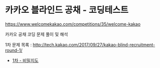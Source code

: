 # 카카오 블라인드 공채 - 코딩테스트

https://www.welcomekakao.com/competitions/35/welcome-kakao

카카오 공채 코딩 문제 풀이 및 해석

1차 문제 목록 : http://tech.kakao.com/2017/09/27/kakao-blind-recruitment-round-1/

- [1차 - 비밀지도](./secret-map.js)
